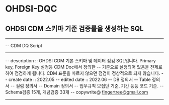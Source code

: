 # OHDSI-DQC

## OHDSI CDM 스키마 기준 검증룰을 생성하는 SQL 

-- ------------------------------ 
-- CDM DQ Script  
-- ------------------------------
-- description :: OHDSI CDM 기본 스키마 및 데이터 점검 SQL입니다. Primary key, Foreign Key 설정등 CDM Doc에서 정의한 
--                기준으로 설정되어 있음을 전제로 하여 점검하게 됩니다. CDM 표준을 따르지 않으면 점검이 정상적으로 되지 않습니다. 
-- create date :: 2022.05 
-- edited date :: 2022.06 
-- DB 정의서 
-- Table 정의서 
-- 컬럼 정의서
-- Domain 정의서 
-- 업무규칙 모집단 기준, 기간 등등 코드 기준. 
-- Schema검증 15개, 개념검증 33개 
-- copywrite@ fingertree@gmail.com  
-- -------------------------------

